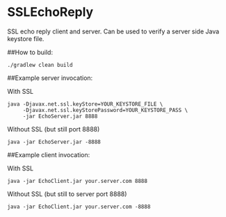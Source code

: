 # SSLEchoReply
SSL echo reply client and server.  Can be used to verify a server side Java keystore file.

##How to build:
```
./gradlew clean build
```

##Example server invocation:

With SSL
```
java -Djavax.net.ssl.keyStore=YOUR_KEYSTORE_FILE \
     -Djavax.net.ssl.keyStorePassword=YOUR_KEYSTORE_PASS \
     -jar EchoServer.jar 8888
```

Without SSL (but still port 8888)
```
java -jar EchoServer.jar -8888
```
##Example client invocation:

With SSL
```
java -jar EchoClient.jar your.server.com 8888
```

Without SSL (but still to server port 8888)
```
java -jar EchoClient.jar your.server.com -8888
```
